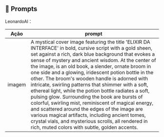 ## 🧠 Prompts


LeonardoAI：

|   Ação   | prompt                                                                                                                                                                                                                                                                         |
| :------: | ------------------------------------------------------------------------------------------------------------------------------------------------------------------------------------------------------------------------------------------------------------------------------ |
|  imagem  |A mystical cover image featuring the title 'ELIXIR DA INTERFACE' in bold, cursive script with a gold sheen, set against a rich, dark blue background that evokes a sense of mystery and ancient wisdom. At the center of the image, is an old book, a slender, ornate broom in one side and a glowing, iridescent potion bottle in the other. The broom's wooden handle is adorned with intricate, swirling patterns that shimmer with a soft, ethereal light, while the potion bottle radiates a soft, pulsing glow. Surrounding the book are bursts of colorful, swirling mist, reminiscent of magical energy, and scattered around the edges of the image are various magical artifacts, including ancient tomes, crystal vials, and mysterious scrolls, all rendered in rich, muted colors with subtle, golden accents.|
